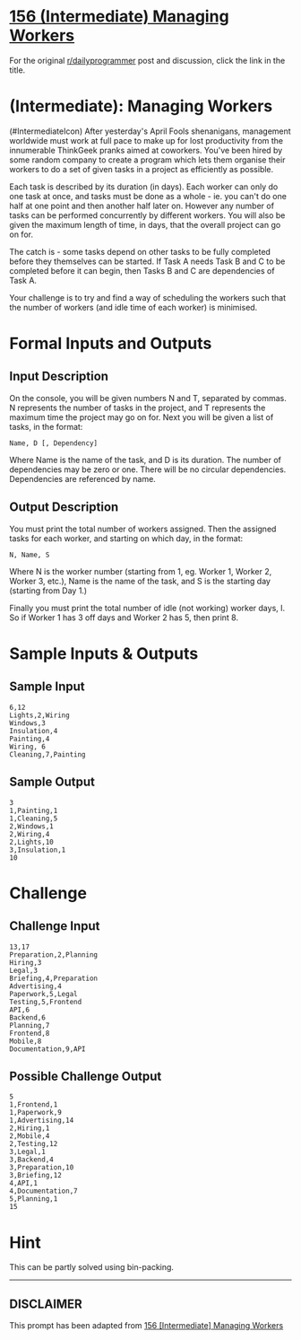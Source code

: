 # [156 (Intermediate) Managing Workers](https://www.reddit.com/r/dailyprogrammer/comments/21yuep/422014_challenge_156_intermediate_managing_workers/)

For the original [r/dailyprogrammer](https://www.reddit.com/r/dailyprogrammer/) post and discussion, click the link in the title.

#  (Intermediate): Managing Workers
(#IntermediateIcon)
After yesterday's April Fools shenanigans, management worldwide must work at full pace to make up for lost productivity from the innumerable ThinkGeek pranks aimed at coworkers. You've been hired by some random company to create a program which lets them organise their workers to do a set of given tasks in a project as efficiently as possible.

Each task is described by its duration (in days). Each worker can only do one task at once, and tasks must be done as a whole - ie. you can't do one half at one point and then another half later on. However any number of tasks can be performed concurrently by different workers. You will also be given the maximum length of time, in days, that the overall project can go on for.

The catch is - some tasks depend on other tasks to be fully completed before they themselves can be started. If Task A needs Task B and C to be completed before it can begin, then Tasks B and C are dependencies of Task A.

Your challenge is to try and find a way of scheduling the workers such that the number of workers (and idle time of each worker) is minimised.

# Formal Inputs and Outputs
## Input Description
On the console, you will be given numbers N and T, separated by commas. N represents the number of tasks in the project, and T represents the maximum time the project may go on for.  Next you will be given a list of tasks, in the format:


```
Name, D [, Dependency]
```
Where Name is the name of the task, and D is its duration. The number of dependencies may be zero or one. There will be no circular dependencies. Dependencies are referenced by name.

## Output Description
You must print the total number of workers assigned. Then the assigned tasks for each worker, and starting on which day, in the format:


```
N, Name, S
```
Where N is the worker number (starting from 1, eg. Worker 1, Worker 2, Worker 3, etc.), Name is the name of the task, and S is the starting day (starting from Day 1.)

Finally you must print the total number of idle (not working) worker days, I. So if Worker 1 has 3 off days and Worker 2 has 5, then print 8.

# Sample Inputs & Outputs
## Sample Input

```
6,12
Lights,2,Wiring
Windows,3
Insulation,4
Painting,4
Wiring, 6
Cleaning,7,Painting
```
## Sample Output

```
3
1,Painting,1
1,Cleaning,5
2,Windows,1
2,Wiring,4
2,Lights,10
3,Insulation,1
10
```
# Challenge
## Challenge Input

```
13,17
Preparation,2,Planning
Hiring,3
Legal,3
Briefing,4,Preparation
Advertising,4
Paperwork,5,Legal
Testing,5,Frontend
API,6
Backend,6
Planning,7
Frontend,8
Mobile,8
Documentation,9,API
```
## Possible Challenge Output

```
5
1,Frontend,1
1,Paperwork,9
1,Advertising,14
2,Hiring,1
2,Mobile,4
2,Testing,12
3,Legal,1
3,Backend,4
3,Preparation,10
3,Briefing,12
4,API,1
4,Documentation,7
5,Planning,1
15
```
# Hint
This can be partly solved using bin-packing.


----
## **DISCLAIMER**
This prompt has been adapted from [156 [Intermediate] Managing Workers](https://www.reddit.com/r/dailyprogrammer/comments/21yuep/422014_challenge_156_intermediate_managing_workers/
)
